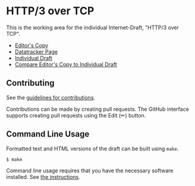 # HTTP/3 over TCP

This is the working area for the individual Internet-Draft, "HTTP/3 over TCP".

* [Editor's Copy](https://kazuho.github.io/draft-kazuho-httpbis-http3-over-tcp/#go.draft-kazuho-httpbis-http3-over-tcp.html)
* [Datatracker Page](https://datatracker.ietf.org/doc/draft-kazuho-httpbis-http3-over-tcp)
* [Individual Draft](https://datatracker.ietf.org/doc/html/draft-kazuho-httpbis-http3-over-tcp)
* [Compare Editor's Copy to Individual Draft](https://kazuho.github.io/draft-kazuho-httpbis-http3-over-tcp/#go.draft-kazuho-httpbis-http3-over-tcp.diff)


## Contributing

See the
[guidelines for contributions](https://github.com/kazuho/draft-kazuho-httpbis-http3-over-tcp/blob/main/CONTRIBUTING.md).

Contributions can be made by creating pull requests.
The GitHub interface supports creating pull requests using the Edit (✏) button.


## Command Line Usage

Formatted text and HTML versions of the draft can be built using `make`.

```sh
$ make
```

Command line usage requires that you have the necessary software installed.  See
[the instructions](https://github.com/martinthomson/i-d-template/blob/main/doc/SETUP.md).

